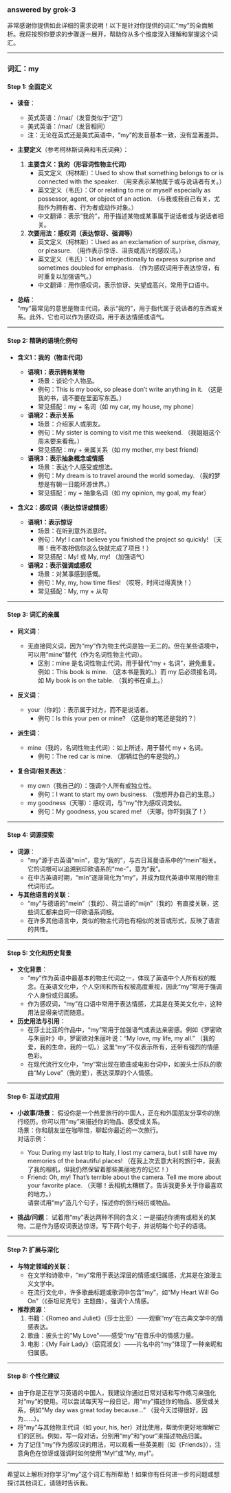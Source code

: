 ### answered by grok-3
非常感谢你提供如此详细的需求说明！以下是针对你提供的词汇“my”的全面解析。我将按照你要求的步骤逐一展开，帮助你从多个维度深入理解和掌握这个词汇。

---

### **词汇：my**

#### **Step 1: 全面定义**
- **读音**：
  - 英式英语：/maɪ/（发音类似于“迈”）
  - 美式英语：/maɪ/（发音相同）
  - 注：无论在英式还是美式英语中，“my”的发音基本一致，没有显著差异。

- **主要定义**（参考柯林斯词典和韦氏词典）：
  1. **主要含义：我的（形容词性物主代词）**
     - 英文定义（柯林斯）：Used to show that something belongs to or is connected with the speaker. （用来表示某物属于或与说话者有关。）
     - 英文定义（韦氏）：Of or relating to me or myself especially as possessor, agent, or object of an action. （与我或我自己有关，尤指作为拥有者、行为者或动作对象。）
     - 中文翻译：表示“我的”，用于描述某物或某事属于说话者或与说话者相关。
  2. **次要用法：感叹词（表达惊讶、强调等）**
     - 英文定义（柯林斯）：Used as an exclamation of surprise, dismay, or pleasure. （用作表示惊讶、沮丧或高兴的感叹词。）
     - 英文定义（韦氏）：Used interjectionally to express surprise and sometimes doubled for emphasis. （作为感叹词用于表达惊讶，有时重复以加强语气。）
     - 中文翻译：用作感叹词，表示惊讶、失望或高兴，常用于口语中。

- **总结**：  
  “my”最常见的意思是物主代词，表示“我的”，用于指代属于说话者的东西或关系。此外，它也可以作为感叹词，用于表达情感或语气。

---

#### **Step 2: 精确的语境化例句**
- **含义1：我的（物主代词）**
  - **语境1：表示拥有某物**
    - 场景：谈论个人物品。
    - 例句：This is my book, so please don’t write anything in it. （这是我的书，请不要在里面写东西。）
    - 常见搭配：my + 名词（如 my car, my house, my phone）
  - **语境2：表示关系**
    - 场景：介绍家人或朋友。
    - 例句：My sister is coming to visit me this weekend. （我姐姐这个周末要来看我。）
    - 常见搭配：my + 亲属关系（如 my mother, my best friend）
  - **语境3：表示抽象概念或情感**
    - 场景：表达个人感受或想法。
    - 例句：My dream is to travel around the world someday. （我的梦想是有朝一日能环游世界。）
    - 常见搭配：my + 抽象名词（如 my opinion, my goal, my fear）

- **含义2：感叹词（表达惊讶或情感）**
  - **语境1：表示惊讶**
    - 场景：在听到意外消息时。
    - 例句：My! I can’t believe you finished the project so quickly! （天哪！我不敢相信你这么快就完成了项目！）
    - 常见搭配：My! 或 My, my! （加强语气）
  - **语境2：表示强调或感叹**
    - 场景：对某事感到感慨。
    - 例句：My, my, how time flies! （哎呀，时间过得真快！）
    - 常见搭配：My, my + 从句

---

#### **Step 3: 词汇的亲属**
- **同义词**：
  - 无直接同义词，因为“my”作为物主代词是独一无二的。但在某些语境中，可以用“mine”替代（作为名词性物主代词）。
    - 区别：mine 是名词性物主代词，用于替代“my + 名词”，避免重复。例如：This book is mine. （这本书是我的。）而 my 后必须接名词，如 My book is on the table. （我的书在桌上。）

- **反义词**：
  - your（你的）：表示属于对方，而不是说话者。
    - 例句：Is this your pen or mine? （这是你的笔还是我的？）

- **派生词**：
  - mine（我的，名词性物主代词）：如上所述，用于替代 my + 名词。
    - 例句：The red car is mine. （那辆红色的车是我的。）

- **复合词/相关表达**：
  - my own（我自己的）：强调个人所有或独立性。
    - 例句：I want to start my own business. （我想开办自己的生意。）
  - my goodness（天哪）：感叹词，与“my”作为感叹词类似。
    - 例句：My goodness, you scared me! （天哪，你吓到我了！）

---

#### **Step 4: 词源探索**
- **词源**：
  - “my”源于古英语“mīn”，意为“我的”，与古日耳曼语系中的“mein”相关。它的词根可以追溯到印欧语系的“me-”，意为“我”。
  - 在中古英语时期，“mīn”逐渐简化为“my”，并成为现代英语中常用的物主代词形式。
- **与其他语言的关联**：
  - “my”与德语的“mein”（我的）、荷兰语的“mijn”（我的）有直接关联，这些词汇都来自同一印欧语系词根。
  - 在许多其他语言中，类似的物主代词也有相似的发音或形式，反映了语言的共性。

---

#### **Step 5: 文化和历史背景**
- **文化背景**：
  - “my”作为英语中最基本的物主代词之一，体现了英语中个人所有权的概念。在英语文化中，个人空间和所有权被高度重视，因此“my”常用于强调个人身份或归属感。
  - 作为感叹词，“my”在口语中常用于表达情感，尤其是在英美文化中，这种用法显得亲切而随意。
- **历史用法与引用**：
  - 在莎士比亚的作品中，“my”常用于加强语气或表达亲密感。例如《罗密欧与朱丽叶》中，罗密欧对朱丽叶说：“My love, my life, my all.” （我的爱，我的生命，我的一切。）这里“my”不仅表示所有，还带有强烈的情感色彩。
  - 在现代流行文化中，“my”常出现在歌曲或电影台词中，如披头士乐队的歌曲“My Love”（我的爱），表达深厚的个人情感。

---

#### **Step 6: 互动式应用**
- **小故事/场景**：
  假设你是一个热爱旅行的中国人，正在和外国朋友分享你的旅行经历。你可以用“my”来描述你的物品、感受或关系。  
  场景：你和朋友坐在咖啡馆，聊起你最近的一次旅行。  
  对话示例：  
  - You: During my last trip to Italy, I lost my camera, but I still have my memories of the beautiful places! （在我上次去意大利的旅行中，我丢了我的相机，但我仍然保留着那些美丽地方的记忆！）  
  - Friend: Oh, my! That’s terrible about the camera. Tell me more about your favorite place. （天哪！丢相机太糟糕了。告诉我更多关于你最喜欢的地方。）  
  请尝试用“my”造几个句子，描述你的旅行经历或物品。

- **挑战/问题**：
  试着用“my”表达两种不同的含义：一是描述你拥有或相关的某物，二是作为感叹词表达惊讶。写下两个句子，并说明每个句子的语境。

---

#### **Step 7: 扩展与深化**
- **与特定领域的关联**：
  - 在文学和诗歌中，“my”常用于表达深层的情感或归属感，尤其是在浪漫主义文学中。
  - 在流行文化中，许多歌曲标题或歌词中包含“my”，如“My Heart Will Go On”（《泰坦尼克号》主题曲），强调个人情感。
- **推荐资源**：
  1. 书籍：《Romeo and Juliet》（莎士比亚）——观察“my”在古典文学中的情感表达。
  2. 歌曲：披头士的“My Love”——感受“my”在音乐中的情感力量。
  3. 电影：《My Fair Lady》（窈窕淑女）——片名中的“my”体现了一种亲昵和归属感。

---

#### **Step 8: 个性化建议**
- 由于你是正在学习英语的中国人，我建议你通过日常对话和写作练习来强化对“my”的使用。可以尝试每天写一段日记，用“my”描述你的物品、感受或关系，例如“My day was great today because...” （我今天过得很好，因为……）。
- 将“my”与其他物主代词（如 your, his, her）对比使用，帮助你更好地理解它们的区别。例如，写一段对话，分别用“my”和“your”来描述物品归属。
- 为了记住“my”作为感叹词的用法，可以观看一些英美剧（如《Friends》），注意角色在惊讶或强调时如何使用“My!”或“My, my!”。

---

希望以上解析对你学习“my”这个词汇有所帮助！如果你有任何进一步的问题或想探讨其他词汇，请随时告诉我。